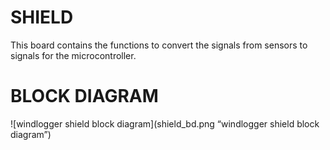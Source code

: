 # SHIELD
This board contains the functions to convert the signals from sensors to signals for the microcontroller.

# BLOCK DIAGRAM
![windlogger shield block diagram](shield_bd.png “windlogger shield block diagram”)